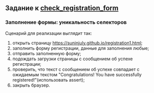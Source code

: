 ## Задание к [check_registration_form](../solutions/check_registration_form.py)

### Заполнение формы: уникальность селекторов

Сценарий для реализации выглядит так:

1) открыть страницу https://suninjuly.github.io/registration1.html;
2) заполнить форму регистрации, данные для заполнения любые;
3) отправить заполненную форму;
4) подождать загрузки страницы с сообщением об успехе регистрации;
5) проверить, что текст с сообщением об успехе совпадает с ожидаемым текстом
   "Congratulations! You have successfully registered!"(использовать assert);
6) закрыть браузер.
